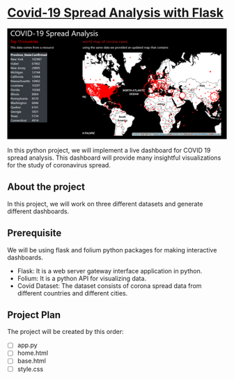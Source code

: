 # [Covid-19 Spread Analysis with Flask](https://data-flair.training/blogs/covid-19-spread-analysis-python/)

![img.png](img.png)

In this python project, we will implement a live dashboard for COVID 19 
spread analysis. This dashboard will provide many insightful visualizations 
for the study of coronavirus spread.

## About the project

In this project, we will work on three different datasets and generate 
different dashboards.

## Prerequisite

We will be using flask and folium python packages for making interactive dashboards.

- Flask: It is a web server gateway interface application in python.
- Folium: It is a python API for visualizing data. 
- Covid Dataset: The dataset consists of corona spread data from different 
  countries and different cities.
  
## Project Plan

The project will be created by this order:

- [ ] app.py
- [ ] home.html
- [ ] base.html
- [ ] style.css